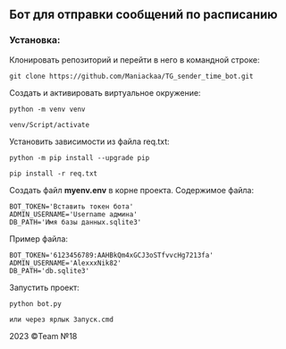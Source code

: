 ## Бот для отправки сообщений по расписанию

### Установка:

Клонировать репозиторий и перейти в него в командной строке:

```
git clone https://github.com/Maniackaa/TG_sender_time_bot.git
```


Cоздать и активировать виртуальное окружение:

```
python -m venv venv
```

```
venv/Script/activate
```

Установить зависимости из файла req.txt:

```
python -m pip install --upgrade pip
```

```
pip install -r req.txt
```

Создать файл **myenv.env** в корне проекта.
Содержимое файла:
```
BOT_TOKEN='Вставить токен бота'
ADMIN_USERNAME='Username админа'
DB_PATH='Имя базы данных.sqlite3'  
```
Пример файла:
```
BOT_TOKEN='6123456789:AAHBkQm4xGCJ3oSTfvvcHg7213fa'
ADMIN_USERNAME='AlexxxNik82'
DB_PATH='db.sqlite3'
```

Запустить проект:

```
python bot.py

или через ярлык Запуск.cmd
```



2023 ©️Team №18 

